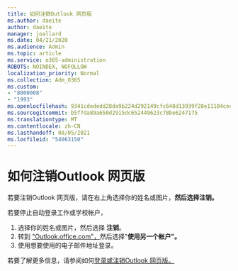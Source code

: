 ```yaml
---
title: 如何注销Outlook 网页版
ms.author: daeite
author: daeite
manager: joallard
ms.date: 04/21/2020
ms.audience: Admin
ms.topic: article
ms.service: o365-administration
ROBOTS: NOINDEX, NOFOLLOW
localization_priority: Normal
ms.collection: Adm_O365
ms.custom:
- "8000008"
- "1993"
ms.openlocfilehash: 9341cdededd28da9b224d292149cfc648d13939f28e11104cecdec14eef7c5da
ms.sourcegitcommit: b5f7da89a650d2915dc652449623c78be6247175
ms.translationtype: MT
ms.contentlocale: zh-CN
ms.lasthandoff: 08/05/2021
ms.locfileid: "54063150"
---
```

# <a name="how-to-sign-out-of-outlook-on-the-web"></a>如何注销Outlook 网页版

若要注销Outlook 网页版，请在右上角选择你的姓名或图片，**然后选择注销。**

若要停止自动登录工作或学校帐户，

1. 选择你的姓名或图片，然后选择 **注销**。
1. 转到 ["Outlook.office.com"，](https://outlook.office.com/)然后选择"**使用另一个帐户"。**
1. 使用想要使用的电子邮件地址登录。

若要了解更多信息，请参阅如何[登录或注销Outlook 网页版。](https://support.office.com/article/763fab4d-0138-4814-b450-37fc286bcb79)